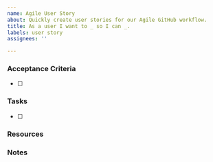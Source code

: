 ```yaml
---
name: Agile User Story
about: Quickly create user stories for our Agile GitHub workflow.
title: As a user I want to _ so I can _.
labels: user story
assignees: ''

---
```


### Acceptance Criteria
- [ ]

### Tasks
- [ ]

### Resources

### Notes
